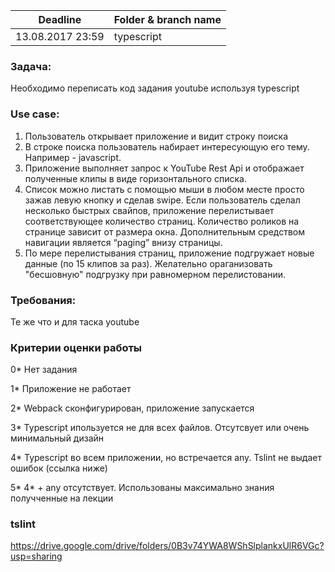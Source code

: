 | Deadline         | Folder & branch name |
| ---------------- | -------------------- |
| 13.08.2017 23:59 | typescript           |

### Задача:

Необходимо переписать код задания youtube используя typescript

### Use case:

1. Пользователь открывает приложение и видит строку поиска
2. В строке поиска пользователь набирает интересующую его тему. Например - javascript.
3. Приложение выполняет запрос к YouTube Rest Api и отображает полученные клипы в виде горизонтального списка.
4. Список можно листать с помощью мыши в любом месте просто зажав левую кнопку и сделав swipe. Если пользователь сделал несколько быстрых свайпов, приложение перелистывает соответствующее количество страниц. Количество роликов на странице зависит от размера окна. Дополнительным средством навигации является “paging” внизу страницы.
5. По мере перелистывания страниц, приложение подгружает новые данные (по 15 клипов за раз). Желательно ораганизовать "бесшовную" подгрузку при равномерном перелистовании.

### Требования:

Те же что и для таска youtube

### Критерии оценки работы

0\* Нет задания

1\* Приложение не работает

2\* Webpack сконфигурирован, приложение запускается

3\* Typescript ипользуется не для всех файлов. Отсутсвует или очень минимальный дизайн

4\* Typescript во всем приложении, но встречается any. Tslint не выдает ошибок (ссылка ниже)

5* 4* + any отсутствует. Использованы максимально знания получченные на лекции

### tslint

https://drive.google.com/drive/folders/0B3v74YWA8WShSlplankxUlR6VGc?usp=sharing
